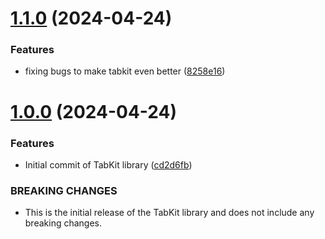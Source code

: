 # [1.1.0](https://github.com/xosnrdev/tabkit/compare/v1.0.0...v1.1.0) (2024-04-24)


### Features

* fixing bugs to make tabkit even better ([8258e16](https://github.com/xosnrdev/tabkit/commit/8258e16730b54b5eaa2de817d1eaddf21c9bbd48))



# [1.0.0](https://github.com/xosnrdev/tabkit/compare/cd2d6fb8f06397c5368d92e184a5c9c356c3fa40...v1.0.0) (2024-04-24)


### Features

* Initial commit of TabKit library ([cd2d6fb](https://github.com/xosnrdev/tabkit/commit/cd2d6fb8f06397c5368d92e184a5c9c356c3fa40))


### BREAKING CHANGES

* This is the initial release of the TabKit library and does not include any breaking changes.



